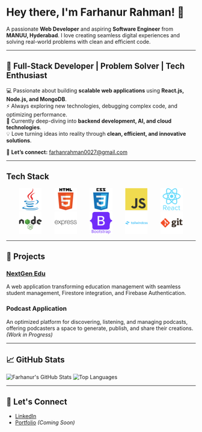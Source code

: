 # Hey there, I'm Farhanur Rahman! 👋

A passionate **Web Developer** and aspiring **Software Engineer** from **MANUU, Hyderabad**. I love creating seamless digital experiences and solving real-world problems with clean and efficient code.

---

## 🚀 Full-Stack Developer | Problem Solver | Tech Enthusiast  

💻 Passionate about building **scalable web applications** using **React.js, Node.js, and MongoDB**.  
⚡ Always exploring new technologies, debugging complex code, and optimizing performance.  
🎯 Currently deep-diving into **backend development, AI, and cloud technologies**.  
💡 Love turning ideas into reality through **clean, efficient, and innovative solutions**.  

📩 **Let’s connect:** farhanrahman0027@gmail.com  


---



## Tech Stack

<p align="center">
  <img src="https://raw.githubusercontent.com/devicons/devicon/master/icons/java/java-original.svg" alt="Java" width="60" height="60" style="margin: 0 15px;"/>
  <img src="https://raw.githubusercontent.com/devicons/devicon/master/icons/html5/html5-original-wordmark.svg" alt="HTML5" width="60" height="60" style="margin: 0 15px;"/>
  <img src="https://raw.githubusercontent.com/devicons/devicon/master/icons/css3/css3-original-wordmark.svg" alt="CSS3" width="60" height="60" style="margin: 0 15px;"/>
  <img src="https://raw.githubusercontent.com/devicons/devicon/master/icons/javascript/javascript-original.svg" alt="JavaScript" width="60" height="60" style="margin: 0 15px;"/>
  <img src="https://raw.githubusercontent.com/devicons/devicon/master/icons/react/react-original-wordmark.svg" alt="React" width="60" height="60" style="margin: 0 15px;"/>
  <img src="https://raw.githubusercontent.com/devicons/devicon/master/icons/nodejs/nodejs-original-wordmark.svg" alt="Node.js" width="60" height="60" style="margin: 0 15px;"/>
  <img src="https://raw.githubusercontent.com/devicons/devicon/master/icons/express/express-original-wordmark.svg" alt="Express.js" width="60" height="60" style="margin: 0 15px;"/>
  <img src="https://raw.githubusercontent.com/devicons/devicon/master/icons/bootstrap/bootstrap-plain-wordmark.svg" alt="Bootstrap" width="60" height="60" style="margin: 0 15px;"/>
  <img src="https://raw.githubusercontent.com/devicons/devicon/master/icons/tailwindcss/tailwindcss-plain-wordmark.svg" alt="Tailwind CSS" width="60" height="60" style="margin: 0 15px;"/>
  <img src="https://raw.githubusercontent.com/devicons/devicon/master/icons/git/git-original-wordmark.svg" alt="Git" width="60" height="60" style="margin: 0 15px;"/>
</p>


---

## 🌟 Projects

### [NextGen Edu](https://github.com/farhanrahman0027/nextgen-edu)
A web application transforming education management with seamless student management, Firestore integration, and Firebase Authentication.

### Podcast Application
An optimized platform for discovering, listening, and managing podcasts, offering podcasters a space to generate, publish, and share their creations. *(Work in Progress)*

---

## 📈 GitHub Stats

![Farhanur's GitHub Stats](https://github-readme-stats.vercel.app/api?username=farhanrahman0027&show_icons=true&theme=radical)
![Top Languages](https://github-readme-stats.vercel.app/api/top-langs/?username=farhanrahman0027&layout=compact&theme=radical)

---

## 🔗 Let's Connect

- [LinkedIn](https://www.linkedin.com/in/farhanur-rahman)  
- [Portfolio](#) *(Coming Soon)*
